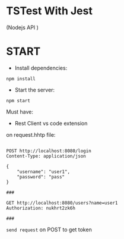 # TSTest With Jest

(Nodejs API )

# START

- Install dependencies:

```
npm install

```

- Start the server:

```
npm start
```

Must have:

- Rest Client vs code extension

on request.hhtp file:

```

POST http://localhost:8080/login
Content-Type: application/json

{
    "username": "user1",
    "password": "pass"
}

###

GET http://localhost:8080/users?name=user1
Authorization: nukhrt2zk6h

###

```

`send request` on POST to get token
